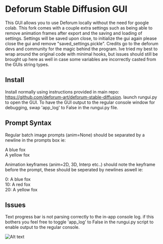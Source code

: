 # Deforum Stable Diffusion GUI

This GUI allows you to use Deforum locally without the need for google colab. This fork comes with a couple extra settings such as being able to remove animation frames after export and the saving and loading of settings. Settings will be saved upon close, to initialize the gui again please close the gui and remove "saved_settings.pickle". Credits go to the deforum devs and community for the magic behind the program. Ive tried my best to wrap around the original code with minimal hooks, but issues should still be brought up here as well in case some variables are incorrectly casted from the GUIs string types.


## Install
Install normally using instructions provided in main repo: https://github.com/deforum-art/deforum-stable-diffusion.
launch rungui.py to open the GUI.
To have the GUI output to the regular console window for debugging, swap 'app_log' to False in the rungui.py file.

## Prompt Syntax
Regular batch image prompts (anim=None) should be separated by a newline in the prompts box ie:

A blue fox<br>
A yellow fox<br>

Animation keyframes (anim=2D, 3D, Interp etc..) should note the keyframe before the prompt, these should be seperated by newlines aswell ie:

0: A blue fox<br>
10: A red fox<br>
20: A yellow fox<br>

## Issues
Text progress bar is not parsing correctly to the in-app console log. if this bothers you feel free to toggle 'app_log' to False in the rungui.py script to enable output to the regular console.

![Alt text](https://www.dropbox.com/s/4tms1vloi4kg72a/deforumgui1.png?raw=1 "Optional title")
